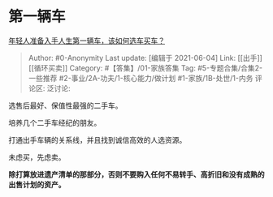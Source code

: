 # 第一辆车
[年轻人准备入手人生第一辆车，该如何选车买车？](https://www.zhihu.com/question/462934776/answer/1922461960)

> Author: #0-Anonymity
> Last update: [编辑于 2021-06-04]
> Link: [[出手]] [[循环买卖]]
> Category: #【答集】/01-家族答集
> Tag: #5-专题合集/合集2-一些推荐 #2-事业/2A-功夫/1-核心能力/做计划 #1-家族/1B-处世/1-内务
> 评论区:
> 泛讨论:

选售后最好、保值性最强的二手车。

培养几个二手车经纪的朋友。

打通出手车辆的关系线，并且找到诚信高效的人选资源。

未虑买，先虑卖。

**除打算放进遗产清单的那部分，否则不要购入任何不易转手、高折旧和没有成熟的出售计划的资产。**
